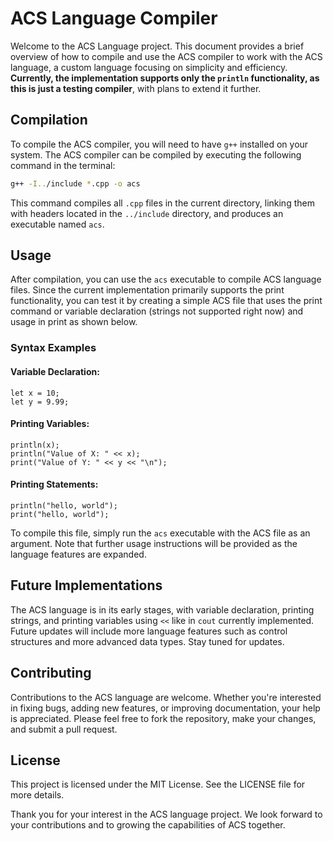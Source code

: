 # ACS Language Compiler

Welcome to the ACS Language project. This document provides a brief overview of how to compile and use the ACS compiler to work with the ACS language, a custom language focusing on simplicity and efficiency. **Currently, the implementation supports only the `println` functionality, as this is just a testing compiler**, with plans to extend it further.

## Compilation

To compile the ACS compiler, you will need to have `g++` installed on your system. The ACS compiler can be compiled by executing the following command in the terminal:

```bash
g++ -I../include *.cpp -o acs
```
This command compiles all `.cpp` files in the current directory, linking them with headers located in the `../include` directory, and produces an executable named `acs`.

## Usage

After compilation, you can use the `acs` executable to compile ACS language files. Since the current implementation primarily supports the print functionality, you can test it by creating a simple ACS file that uses the print command or variable declaration (strings not supported right now) and usage in print as shown below.

### Syntax Examples

#### Variable Declaration:
```acs
let x = 10;
let y = 9.99;
```

#### Printing Variables:
```acs
println(x);
println("Value of X: " << x);
print("Value of Y: " << y << "\n");
```

#### Printing Statements:
```acs
println("hello, world");
print("hello, world");
```



To compile this file, simply run the `acs` executable with the ACS file as an argument. Note that further usage instructions will be provided as the language features are expanded.

## Future Implementations

The ACS language is in its early stages, with variable declaration, printing strings, and printing variables using `<<` like in `cout` currently implemented. Future updates will include more language features such as control structures and more advanced data types. Stay tuned for updates.


## Contributing

Contributions to the ACS language are welcome. Whether you're interested in fixing bugs, adding new features, or improving documentation, your help is appreciated. Please feel free to fork the repository, make your changes, and submit a pull request.

## License

This project is licensed under the MIT License. See the LICENSE file for more details.

Thank you for your interest in the ACS language project. We look forward to your contributions and to growing the capabilities of ACS together.